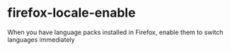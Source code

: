 firefox-locale-enable
=====================

When you have language packs installed in Firefox, enable them to switch languages immediately 
